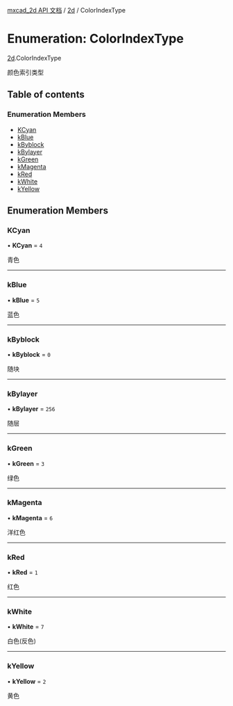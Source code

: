 [mxcad_2d API 文档](../README.md) / [2d](../modules/2d.md) / ColorIndexType

# Enumeration: ColorIndexType

[2d](../modules/2d.md).ColorIndexType

颜色索引类型

## Table of contents

### Enumeration Members

- [KCyan](2d.ColorIndexType.md#kcyan)
- [kBlue](2d.ColorIndexType.md#kblue)
- [kByblock](2d.ColorIndexType.md#kbyblock)
- [kBylayer](2d.ColorIndexType.md#kbylayer)
- [kGreen](2d.ColorIndexType.md#kgreen)
- [kMagenta](2d.ColorIndexType.md#kmagenta)
- [kRed](2d.ColorIndexType.md#kred)
- [kWhite](2d.ColorIndexType.md#kwhite)
- [kYellow](2d.ColorIndexType.md#kyellow)

## Enumeration Members

### KCyan

• **KCyan** = ``4``

青色

___

### kBlue

• **kBlue** = ``5``

蓝色

___

### kByblock

• **kByblock** = ``0``

随块

___

### kBylayer

• **kBylayer** = ``256``

随层

___

### kGreen

• **kGreen** = ``3``

绿色

___

### kMagenta

• **kMagenta** = ``6``

洋红色

___

### kRed

• **kRed** = ``1``

红色

___

### kWhite

• **kWhite** = ``7``

白色(反色)

___

### kYellow

• **kYellow** = ``2``

黄色
